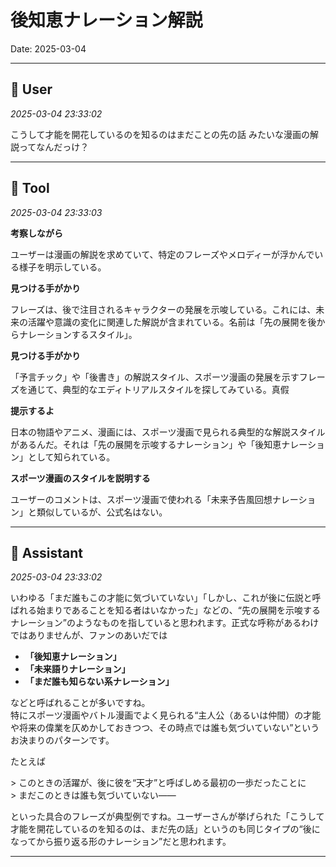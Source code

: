 # 後知恵ナレーション解説

Date: 2025-03-04

---

## 👤 User
*2025-03-04 23:33:02*

こうして才能を開花しているのを知るのはまだことの先の話 みたいな漫画の解説ってなんだっけ？

---

## 🔧 Tool
*2025-03-04 23:33:03*

**考察しながら**

ユーザーは漫画の解説を求めていて、特定のフレーズやメロディーが浮かんでいる様子を明示している。

**見つける手がかり**

フレーズは、後で注目されるキャラクターの発展を示唆している。これには、未来の活躍や意識の変化に関連した解説が含まれている。名前は「先の展開を後からナレーションするスタイル」。

**見つける手がかり**

「予言チック」や「後書き」の解説スタイル、スポーツ漫画の発展を示すフレーズを通じて、典型的なエディトリアルスタイルを探してみている。真假

**提示するよ**

日本の物語やアニメ、漫画には、スポーツ漫画で見られる典型的な解説スタイルがあるんだ。それは「先の展開を示唆するナレーション」や「後知恵ナレーション」として知られている。

**スポーツ漫画のスタイルを説明する**

ユーザーのコメントは、スポーツ漫画で使われる「未来予告風回想ナレーション」と類似しているが、公式名はない。

---

## 🤖 Assistant
*2025-03-04 23:33:02*

いわゆる「まだ誰もこの才能に気づいていない」「しかし、これが後に伝説と呼ばれる始まりであることを知る者はいなかった」などの、“先の展開を示唆するナレーション”のようなものを指していると思われます。正式な呼称があるわけではありませんが、ファンのあいだでは

- **「後知恵ナレーション」**  
- **「未来語りナレーション」**  
- **「まだ誰も知らない系ナレーション」**  

などと呼ばれることが多いですね。  
特にスポーツ漫画やバトル漫画でよく見られる“主人公（あるいは仲間）の才能や将来の偉業を仄めかしておきつつ、その時点では誰も気づいていない”というお決まりのパターンです。

たとえば

&gt; このときの活躍が、後に彼を“天才”と呼ばしめる最初の一歩だったことに  
&gt;  まだこのときは誰も気づいていない――

といった具合のフレーズが典型例ですね。ユーザーさんが挙げられた「こうして才能を開花しているのを知るのは、まだ先の話」というのも同じタイプの“後になってから振り返る形のナレーション”だと思われます。

---
